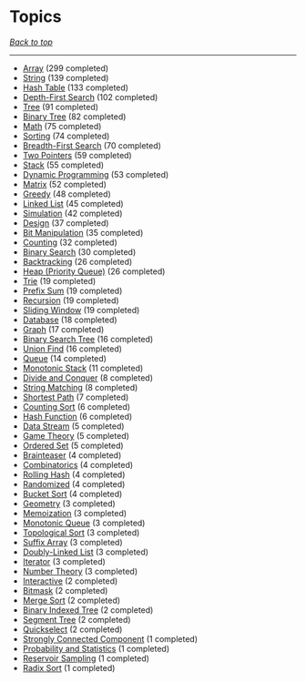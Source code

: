 # Topics

*[Back to top](<../README.md>)*

------

- [Array](<by_topic/Array.md>) (299 completed)
- [String](<by_topic/String.md>) (139 completed)
- [Hash Table](<by_topic/Hash Table.md>) (133 completed)
- [Depth-First Search](<by_topic/Depth-First Search.md>) (102 completed)
- [Tree](<by_topic/Tree.md>) (91 completed)
- [Binary Tree](<by_topic/Binary Tree.md>) (82 completed)
- [Math](<by_topic/Math.md>) (75 completed)
- [Sorting](<by_topic/Sorting.md>) (74 completed)
- [Breadth-First Search](<by_topic/Breadth-First Search.md>) (70 completed)
- [Two Pointers](<by_topic/Two Pointers.md>) (59 completed)
- [Stack](<by_topic/Stack.md>) (55 completed)
- [Dynamic Programming](<by_topic/Dynamic Programming.md>) (53 completed)
- [Matrix](<by_topic/Matrix.md>) (52 completed)
- [Greedy](<by_topic/Greedy.md>) (48 completed)
- [Linked List](<by_topic/Linked List.md>) (45 completed)
- [Simulation](<by_topic/Simulation.md>) (42 completed)
- [Design](<by_topic/Design.md>) (37 completed)
- [Bit Manipulation](<by_topic/Bit Manipulation.md>) (35 completed)
- [Counting](<by_topic/Counting.md>) (32 completed)
- [Binary Search](<by_topic/Binary Search.md>) (30 completed)
- [Backtracking](<by_topic/Backtracking.md>) (26 completed)
- [Heap (Priority Queue)](<by_topic/Heap (Priority Queue).md>) (26 completed)
- [Trie](<by_topic/Trie.md>) (19 completed)
- [Prefix Sum](<by_topic/Prefix Sum.md>) (19 completed)
- [Recursion](<by_topic/Recursion.md>) (19 completed)
- [Sliding Window](<by_topic/Sliding Window.md>) (19 completed)
- [Database](<by_topic/Database.md>) (18 completed)
- [Graph](<by_topic/Graph.md>) (17 completed)
- [Binary Search Tree](<by_topic/Binary Search Tree.md>) (16 completed)
- [Union Find](<by_topic/Union Find.md>) (16 completed)
- [Queue](<by_topic/Queue.md>) (14 completed)
- [Monotonic Stack](<by_topic/Monotonic Stack.md>) (11 completed)
- [Divide and Conquer](<by_topic/Divide and Conquer.md>) (8 completed)
- [String Matching](<by_topic/String Matching.md>) (8 completed)
- [Shortest Path](<by_topic/Shortest Path.md>) (7 completed)
- [Counting Sort](<by_topic/Counting Sort.md>) (6 completed)
- [Hash Function](<by_topic/Hash Function.md>) (6 completed)
- [Data Stream](<by_topic/Data Stream.md>) (5 completed)
- [Game Theory](<by_topic/Game Theory.md>) (5 completed)
- [Ordered Set](<by_topic/Ordered Set.md>) (5 completed)
- [Brainteaser](<by_topic/Brainteaser.md>) (4 completed)
- [Combinatorics](<by_topic/Combinatorics.md>) (4 completed)
- [Rolling Hash](<by_topic/Rolling Hash.md>) (4 completed)
- [Randomized](<by_topic/Randomized.md>) (4 completed)
- [Bucket Sort](<by_topic/Bucket Sort.md>) (4 completed)
- [Geometry](<by_topic/Geometry.md>) (3 completed)
- [Memoization](<by_topic/Memoization.md>) (3 completed)
- [Monotonic Queue](<by_topic/Monotonic Queue.md>) (3 completed)
- [Topological Sort](<by_topic/Topological Sort.md>) (3 completed)
- [Suffix Array](<by_topic/Suffix Array.md>) (3 completed)
- [Doubly-Linked List](<by_topic/Doubly-Linked List.md>) (3 completed)
- [Iterator](<by_topic/Iterator.md>) (3 completed)
- [Number Theory](<by_topic/Number Theory.md>) (3 completed)
- [Interactive](<by_topic/Interactive.md>) (2 completed)
- [Bitmask](<by_topic/Bitmask.md>) (2 completed)
- [Merge Sort](<by_topic/Merge Sort.md>) (2 completed)
- [Binary Indexed Tree](<by_topic/Binary Indexed Tree.md>) (2 completed)
- [Segment Tree](<by_topic/Segment Tree.md>) (2 completed)
- [Quickselect](<by_topic/Quickselect.md>) (2 completed)
- [Strongly Connected Component](<by_topic/Strongly Connected Component.md>) (1 completed)
- [Probability and Statistics](<by_topic/Probability and Statistics.md>) (1 completed)
- [Reservoir Sampling](<by_topic/Reservoir Sampling.md>) (1 completed)
- [Radix Sort](<by_topic/Radix Sort.md>) (1 completed)
